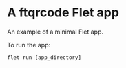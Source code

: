 # A ftqrcode Flet app

An example of a minimal Flet app.

To run the app:

```
flet run [app_directory]
```